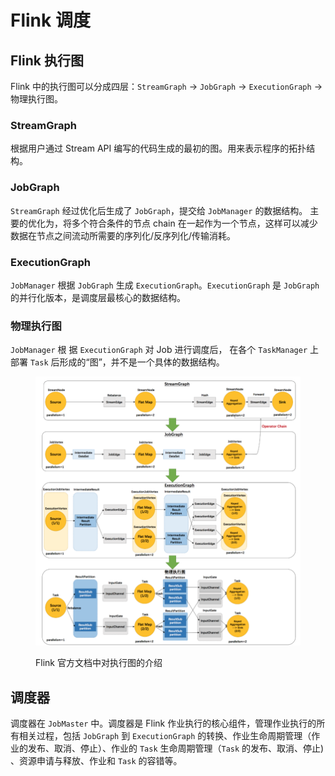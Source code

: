 # Flink 调度

## Flink 执行图

Flink 中的执行图可以分成四层：`StreamGraph` -> `JobGraph` -> `ExecutionGraph` -> 物理执行图。

### StreamGraph

根据用户通过 Stream API 编写的代码生成的最初的图。用来表示程序的拓扑结构。

### JobGraph

`StreamGraph` 经过优化后生成了 `JobGraph`，提交给 `JobManager` 的数据结构。 主要的优化为，将多个符合条件的节点 chain 在一起作为一个节点，这样可以减少数据在节点之间流动所需要的序列化/反序列化/传输消耗。

### ExecutionGraph

`JobManager` 根据 `JobGraph` 生成 `ExecutionGraph`。`ExecutionGraph` 是 `JobGraph` 的并行化版本，是调度层最核心的数据结构。

### 物理执行图

`JobManager` 根 据 `ExecutionGraph` 对 Job 进行调度后， 在各个 `TaskManager` 上部署 `Task` 后形成的“图”，并不是一个具体的数据结构。

<figure><img src=".gitbook/assets/image (1).png" alt=""><figcaption><p>Flink 官方文档中对执行图的介绍</p></figcaption></figure>

## 调度器

调度器在 `JobMaster` 中。调度器是 Flink 作业执行的核心组件，管理作业执行的所有相关过程，包括 `JobGraph` 到 `ExecutionGraph` 的转换、作业生命周期管理（作业的发布、取消、停止）、作业的 `Task` 生命周期管理（`Task` 的发布、取消、停止) 、资源申请与释放、作业和 `Task` 的容错等。

